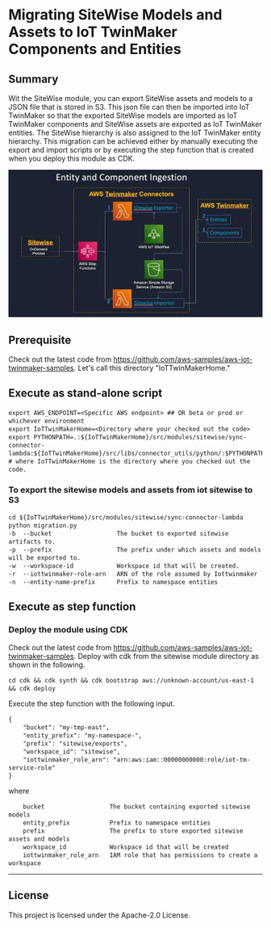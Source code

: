 # Migrating SiteWise Models and Assets to IoT TwinMaker Components and Entities
## Summary
Wit the SiteWise module, you can export SiteWise assets and models to a JSON file that is stored in S3. This json file can then be imported into IoT TwinMaker so that the exported SiteWise models are imported as IoT TwinMaker components and SiteWise assets are exported as IoT TwinMaker entities. The SiteWise hierarchy is also assigned to the IoT TwinMaker entity hierarchy. This migration can be achieved either by manually executing the export and import scripts or by executing the step function that is created when you deploy this module as CDK.

![Architecture Flow](sitewise_workflow.jpg)

## Prerequisite
Check out the latest code from https://github.com/aws-samples/aws-iot-twinmaker-samples. Let's call this directory "IoTTwinMakerHome."

## Execute as stand-alone script
```
export AWS_ENDPOINT=<Specific AWS endpoint> ## OR beta or prod or whichever environment
export IoTTwinMakerHome=<Directory where your checked out the code>
export PYTHONPATH=.:${IoTTwinMakerHome}/src/modules/sitewise/sync-connector-lambda:${IoTTwinMakerHome}/src/libs/connector_utils/python/:$PYTHONPATH # where IoTTwinMakerHome is the directory where you checked out the code.
```

### To export the sitewise models and assets from iot sitewise to S3
```
cd ${IoTTwinMakerHome}/src/modules/sitewise/sync-connector-lambda
python migration.py
-b  --bucket                  The bucket to exported sitewise artifacts to.
-p  --prefix                  The prefix under which assets and models will be exported to.
-w  --workspace-id            Workspace id that will be created.
-r  --iottwinmaker-role-arn   ARN of the role assumed by Iottwinmaker
-n  --entity-name-prefix      Prefix to namespace entities
```

## Execute as step function
### Deploy the module using CDK
Check out the latest code from https://github.com/aws-samples/aws-iot-twinmaker-samples.
Deploy with cdk from the sitewise module directory as shown in the following.
```
cd cdk && cdk synth && cdk bootstrap aws://unknown-account/us-east-1 && cdk deploy
```
Execute the step function with the following input.

```
{
    "bucket": "my-tmp-east",
    "entity_prefix": "my-namespace-",
    "prefix": "sitewise/exports",
    "workspace_id": "sitewise",
    "iottwinmaker_role_arn": "arn:aws:iam::00000000000:role/iot-tm-service-role"
}
```

where
```
    bucket                  The bucket containing exported sitewise models
    entity_prefix           Prefix to namespace entities
    prefix                  The prefix to store exported sitewise assets and models
    workspace_id            Workspace id that will be created
    iottwinmaker_role_arn   IAM role that has permissions to create a workspace
```

---

## License

This project is licensed under the Apache-2.0 License.
